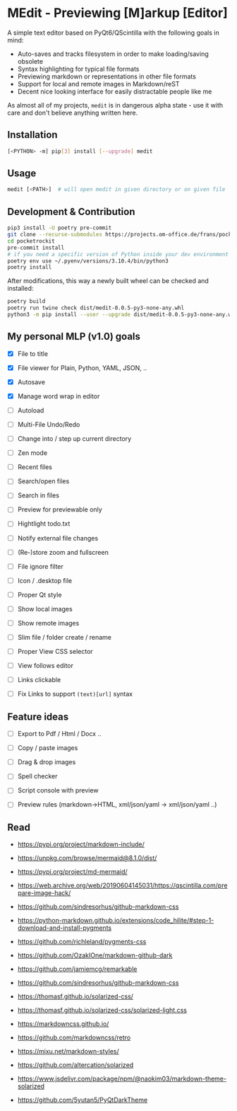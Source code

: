 # MEdit - Previewing [M]arkup [Editor]

A simple text editor based on PyQt6/QScintilla with the following goals in mind:

- Auto-saves and tracks filesystem in order to make loading/saving obsolete
- Syntax highlighting for typical file formats
- Previewing markdown or representations in other file formats
- Support for local and remote images in Markdown/reST
- Decent nice looking interface for easily distractable people like me

As almost all of my projects, `medit` is in dangerous alpha state - use it with
care and don't believe anything written here.


## Installation

```sh
[<PYTHON> -m] pip[3] install [--upgrade] medit
```


## Usage

```sh
medit [<PATH>]  # will open medit in given directory or on given file
```


## Development & Contribution

```sh
pip3 install -U poetry pre-commit
git clone --recurse-submodules https://projects.om-office.de/frans/pocketrockit.git
cd pocketrockit
pre-commit install
# if you need a specific version of Python inside your dev environment
poetry env use ~/.pyenv/versions/3.10.4/bin/python3
poetry install
```

After modifications, this way a newly built wheel can be checked and installed:

```sh
poetry build
poetry run twine check dist/medit-0.0.5-py3-none-any.whl
python3 -m pip install --user --upgrade dist/medit-0.0.5-py3-none-any.whl
```

## My personal MLP (v1.0) goals

* [x] File to title
* [x] File viewer for Plain, Python, YAML, JSON, ..
* [x] Autosave
* [x] Manage word wrap in editor
* [ ] Autoload
* [ ] Multi-File Undo/Redo
* [ ] Change into / step up current directory
* [ ] Zen mode
* [ ] Recent files
* [ ] Search/open files
* [ ] Search in files
* [ ] Preview for previewable only
* [ ] Hightlight todo.txt
* [ ] Notify external file changes
* [ ] (Re-)store zoom and fullscreen
* [ ] File ignore filter
* [ ] Icon / .desktop file
* [ ] Proper Qt style
* [ ] Show local images
* [ ] Show remote images
* [ ] Slim file / folder create / rename
* [ ] Proper View CSS selector
* [ ] View follows editor
* [ ] Links clickable
* [ ] Fix Links to support `(text)[url]` syntax


## Feature ideas

* [ ] Export to Pdf / Html / Docx ..
* [ ] Copy / paste images
* [ ] Drag & drop images
* [ ] Spell checker
* [ ] Script console with preview
* [ ] Preview rules (markdown->HTML, xml/json/yaml -> xml/json/yaml ..)


## Read

* https://pypi.org/project/markdown-include/
* https://unpkg.com/browse/mermaid@8.1.0/dist/
* https://pypi.org/project/md-mermaid/
* https://web.archive.org/web/20190604145031/https://qscintilla.com/prepare-image-hack/

* https://github.com/sindresorhus/github-markdown-css
* https://python-markdown.github.io/extensions/code_hilite/#step-1-download-and-install-pygments
* https://github.com/richleland/pygments-css
* https://github.com/OzakIOne/markdown-github-dark
* https://github.com/jamiemcg/remarkable
* https://github.com/sindresorhus/github-markdown-css

* https://thomasf.github.io/solarized-css/
* https://thomasf.github.io/solarized-css/solarized-light.css

* https://markdowncss.github.io/
* https://github.com/markdowncss/retro

* https://mixu.net/markdown-styles/

* https://github.com/altercation/solarized

* https://www.jsdelivr.com/package/npm/@naokim03/markdown-theme-solarized

* https://github.com/5yutan5/PyQtDarkTheme
